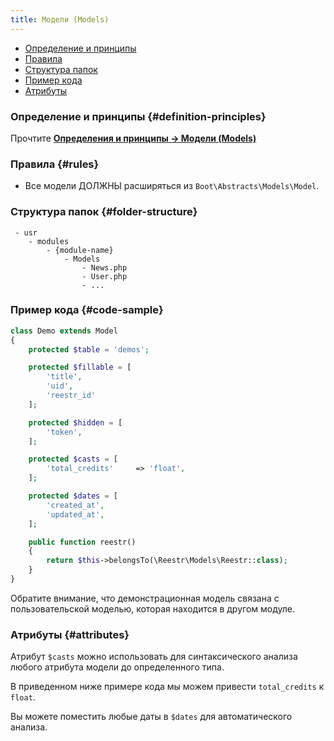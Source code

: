 ```yaml
---
title: Модели (Models)
---
```


- [Определение и принципы](#definition-principles)
- [Правила](#rules)
- [Структура папок](#folder-structure)
- [Пример кода](#code-sample)
- [Атрибуты](#attributes)

### Определение и принципы {#definition-principles} 

Прочтите [**Определения и принципы -> Модели (Models)**](/docs/Structure/Definitions/models)

### Правила {#rules}

- Все модели ДОЛЖНЫ расширяться из <c>`Boot\Abstracts\Models\Model`</c>.
 
### Структура папок {#folder-structure}

```
 - usr
    - modules
        - {module-name}
            - Models
                - News.php
                - User.php
                - ...
```

### Пример кода {#code-sample}


```php
class Demo extends Model
{
    protected $table = 'demos';

    protected $fillable = [
        'title',
        'uid',
        'reestr_id'
    ];

    protected $hidden = [
        'token',
    ];

    protected $casts = [
        'total_credits'     => 'float',
    ];

    protected $dates = [
        'created_at',
        'updated_at',
    ];

    public function reestr()
    {
        return $this->belongsTo(\Reestr\Models\Reestr::class);
    }
}
```

Обратите внимание, что демонстрационная модель связана с пользовательской моделью, которая находится в другом модуле.

### Атрибуты {#attributes}

Атрибут `$casts` можно использовать для синтаксического анализа любого атрибута модели до определенного типа. 

В приведенном ниже примере кода мы можем привести `total_credits` к `float`.

Вы можете поместить любые даты в `$dates` для автоматического анализа.
